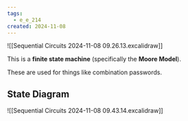 ```yaml
---
tags:
  - e_e_214
created: 2024-11-08
---
```


![[Sequential Circuits 2024-11-08 09.26.13.excalidraw]]

This is a **finite state machine** (specifically the **Moore Model**).

These are used for things like combination passwords.

## State Diagram

![[Sequential Circuits 2024-11-08 09.43.14.excalidraw]]